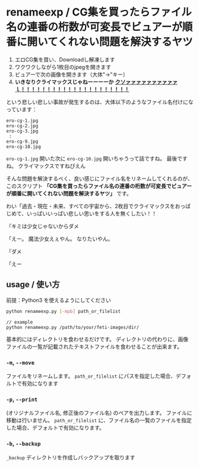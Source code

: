 # renameexp / CG集を買ったらファイル名の連番の桁数が可変長でビュアーが順番に開いてくれない問題を解決するヤツ

1. エロCG集を買い、Downloadし解凍します
2. ワクワクしながら1枚目のjpegを開きます
3. ビュアーで次の画像を開きます（大体"→"キー）
4. **いきなりクライマックスじゃねーーーーか** [**クソァァァァァァァァァァｌ！！！！！！！！！！！！！！！！！！！！！**](https://www.youtube.com/results?search_query=%E3%82%AD%E3%83%BC%E3%83%9C%E3%83%BC%E3%83%89%E3%82%AF%E3%83%A9%E3%83%83%E3%82%B7%E3%83%A3%E3%83%BC)

という悲しい悲しい事故が発生するのは、大体以下のようなファイル名付けになっています：

```
ero-cg-1.jpg
ero-cg-2.jpg
ero-cg-3.jpg
 :
ero-cg-9.jpg
ero-cg-10.jpg
```

`ero-cg-1.jpg` 開いた次に `ero-cg-10.jpg` 開いちゃうって話ですね。 最後ですね。 クライマックスですねぴえん

そんな問題を解決するべく、良い感じにファイル名をリネームしてくれるのが、このスクリプト **「CG集を買ったらファイル名の連番の桁数が可変長でビュアーが順番に開いてくれない問題を解決するヤツ」** です。

わい「過去・現在・未来、すべての宇宙から、2枚目でクライマックスをおっぱじめて、いっぱいいっぱい悲しい思いをする人を無くしたい！！

『キミは少女じゃないからダメ

「えー。 魔法少女えぇやん。 なりたいやん。

『ダメ

「えー

## usage / 使い方

前提：Python3 を使えるようにしてください

```bash
python renameexp.py [-mpb] path_or_filelist
```

```
// example
python renameexp.py /path/to/your/feti-images/dir/
```

基本的にはディレクトリを食わせるだけです。 ディレクトリの代わりに、画像ファイルの一覧が記載されたテキストファイルを食わせることが出来ます。

### `-m`, `--move`

ファイルをリネームします。 `path_or_filelist` にパスを指定した場合、デフォルトで有効になります

### `-p`, `--print`

 (オリジナルファイル名, 修正後のファイル名) のペアを出力します。 ファイルに移動は行いません。 `path_or_filelist` に、ファイル名の一覧のファイルを指定した場合、デフォルトで有効になります。

### `-b`, `--backup`

`_backup` ディレクトリを作成しバックアップを取ります





